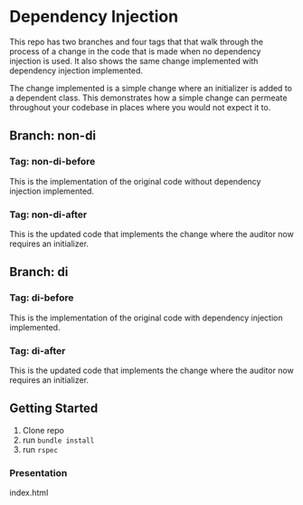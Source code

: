 # Dependency Injection

This repo has two branches and four tags that that walk through the process of
a change in the code that is made when no dependency injection is used. It also
shows the same change implemented with dependency injection implemented.

The change implemented is a simple change where an initializer is added to a
dependent class. This demonstrates how a simple change can permeate throughout
your codebase in places where you would not expect it to.

## Branch: non-di

### Tag: non-di-before

This is the implementation of the original code without dependency injection
implemented.

### Tag: non-di-after

This is the updated code that implements the change where the auditor now
requires an initializer.

## Branch: di

### Tag: di-before

This is the implementation of the original code with dependency injection
implemented.

### Tag: di-after

This is the updated code that implements the change where the auditor now
requires an initializer.

## Getting Started

1. Clone repo
2. run ```bundle install```
3. run ```rspec```

### Presentation

index.html

